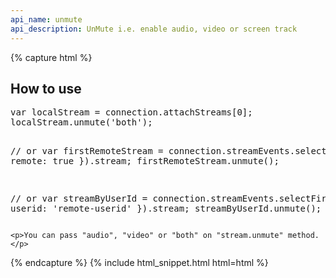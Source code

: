 ```yaml
---
api_name: unmute
api_description: UnMute i.e. enable audio, video or screen track
---
```


{% capture html %}

<section>
    <h2>How to use</h2>
    <pre>var localStream = connection.attachStreams[0];
localStream.unmute('both');

// or
var firstRemoteStream = connection.streamEvents.selectFirst({ remote: true }).stream;
firstRemoteStream.unmute();

// or
var streamByUserId = connection.streamEvents.selectFirst({ userid: 'remote-userid' }).stream;
streamByUserId.unmute();
</pre>

    <p>You can pass "audio", "video" or "both" on "stream.unmute" method.</p>
</section>

{% endcapture %}
{% include html_snippet.html html=html %}
